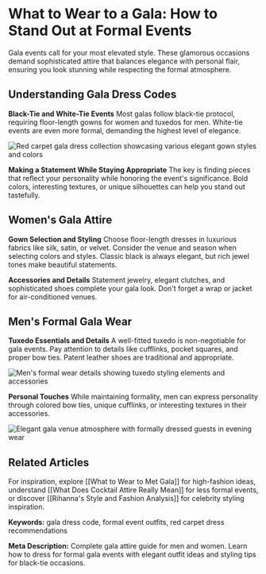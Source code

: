 # What to Wear to a Gala: How to Stand Out at Formal Events

Gala events call for your most elevated style. These glamorous occasions demand sophisticated attire that balances elegance with personal flair, ensuring you look stunning while respecting the formal atmosphere.

## Understanding Gala Dress Codes

**Black-Tie and White-Tie Events**
Most galas follow black-tie protocol, requiring floor-length gowns for women and tuxedos for men. White-tie events are even more formal, demanding the highest level of elegance.

![Red carpet gala dress collection showcasing various elegant gown styles and colors](/content/images/gala-attire/red-carpet-gala-dress-collection.jpg)

**Making a Statement While Staying Appropriate**
The key is finding pieces that reflect your personality while honoring the event's significance. Bold colors, interesting textures, or unique silhouettes can help you stand out tastefully.

## Women's Gala Attire

**Gown Selection and Styling**
Choose floor-length dresses in luxurious fabrics like silk, satin, or velvet. Consider the venue and season when selecting colors and styles. Classic black is always elegant, but rich jewel tones make beautiful statements.

**Accessories and Details**
Statement jewelry, elegant clutches, and sophisticated shoes complete your gala look. Don't forget a wrap or jacket for air-conditioned venues.

## Men's Formal Gala Wear

**Tuxedo Essentials and Details**
A well-fitted tuxedo is non-negotiable for gala events. Pay attention to details like cufflinks, pocket squares, and proper bow ties. Patent leather shoes are traditional and appropriate.

![Men's formal wear details showing tuxedo styling elements and accessories](/content/images/gala-attire/mens-gala-tuxedo-details.jpg)

**Personal Touches**
While maintaining formality, men can express personality through colored bow ties, unique cufflinks, or interesting textures in their accessories.

![Elegant gala venue atmosphere with formally dressed guests in evening wear](/content/images/gala-attire/elegant-gala-venue-atmosphere.jpg)

## Related Articles

For inspiration, explore [[What to Wear to Met Gala]] for high-fashion ideas, understand [[What Does Cocktail Attire Really Mean]] for less formal events, or discover [[Rihanna's Style and Fashion Analysis]] for celebrity styling inspiration.

**Keywords:** gala dress code, formal event outfits, red carpet dress recommendations

**Meta Description:** Complete gala attire guide for men and women. Learn how to dress for formal gala events with elegant outfit ideas and styling tips for black-tie occasions.




